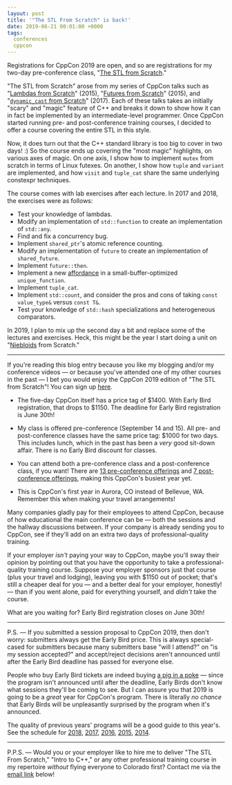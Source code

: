 ```yaml
---
layout: post
title: '"The STL From Scratch" is back!'
date: 2019-06-21 00:01:00 +0000
tags:
  conferences
  cppcon
---
```


Registrations for CppCon 2019 are open, and so are registrations for my two-day
pre-conference class, "[The STL from Scratch](https://cppcon.org/class-2019-stl-from-scratch/)."

"The STL from Scratch" arose from my series of CppCon talks such as
"[Lambdas from Scratch](https://www.youtube.com/watch?v=WXeu4fj3zOs)" (2015),
"[Futures from Scratch](https://www.youtube.com/watch?v=jfDRgnxDe7o)" (2015),
and "[`dynamic_cast` from Scratch](https://www.youtube.com/watch?v=QzJL-8WbpuU)" (2017).
Each of these talks takes an initially "scary" and "magic" feature of C++ and breaks it down to show how
it can in fact be implemented by an intermediate-level programmer. Once CppCon started running pre- and
post-conference training courses, I decided to offer a course covering the entire STL in this
style.

Now, it does turn out that the C++ standard library is too big to cover in two days! :) So the course
ends up covering the "most magic" highlights, on various axes of magic. On one axis, I show how to implement
`mutex` from scratch in terms of Linux futexes. On another, I show how `tuple` and `variant` are implemented,
and how `visit` and `tuple_cat` share the same underlying constexpr techniques.

The course comes with lab exercises after each lecture. In 2017 and 2018, the exercises were as follows:

* Test your knowledge of lambdas.
* Modify an implementation of `std::function` to create an implementation of `std::any`.
* Find and fix a concurrency bug.
* Implement `shared_ptr`'s atomic reference counting.
* Modify an implementation of `future` to create an implementation of `shared_future`.
* Implement `future::then`.
* Implement a new [affordance](/blog/2019/03/18/what-is-type-erasure/) in a small-buffer-optimized `unique_function`.
* Implement `tuple_cat`.
* Implement `std::count`, and consider the pros and cons of taking `const value_type&` versus `const T&`.
* Test your knowledge of `std::hash` specializations and heterogeneous comparators.

In 2019, I plan to mix up the second day a bit and replace some of the lectures and exercises.
Heck, this might be the year I start doing a unit on
"[Niebloids](https://en.cppreference.com/w/cpp/algorithm/ranges/all_any_none_of) from Scratch."

-----

If you're reading this blog entry because you like my blogging and/or my conference videos — or because you've
attended one of my other courses in the past — I bet you would enjoy the CppCon 2019 edition of "The STL from Scratch"!
You can sign up [here](https://cppcon.org/registration/).

* The five-day CppCon itself has a price tag of $1400.
    With Early Bird registration, that drops to $1150.
    The deadline for Early Bird registration is June 30th!

* My class is offered pre-conference (September 14 and 15). All pre- and post-conference classes
    have the same price tag: $1000 for two days. This includes lunch, which in the past
    has been a _very_ good sit-down affair. There is no Early Bird discount for classes.

* You can attend both a pre-conference class and a post-conference class, if you want! There are
    [13 pre-conference offerings](https://cppcon.org/classes-2019/) and [7 post-conference offerings](https://cppcon.org/classes-2019/),
    making this CppCon's busiest year yet.

* This is CppCon's first year in Aurora, CO instead of Bellevue, WA. Remember this when making your travel arrangements!

Many companies gladly pay for their employees to attend CppCon, because of how educational the main conference
can be — both the sessions and the hallway discussions between. If your company is already sending you to CppCon,
see if they'll add on an extra two days of professional-quality training.

If your employer _isn't_ paying your way to CppCon, maybe you'll sway their opinion by pointing out
that you have the opportunity to take a professional-quality training course. Suppose your employer
sponsors just that course (plus your travel and lodging), leaving you with $1150 out of pocket; that's
still a cheaper deal for you — and a better deal for your employer, honestly! — than if you went alone,
paid for everything yourself, and _didn't_ take the course.

What are you waiting for? Early Bird registration closes on June 30th!

-----

P.S. — If you submitted a session proposal to CppCon 2019, then don't worry: submitters always get the Early Bird price.
This is always special-cased for submitters because many submitters base "will I attend?" on "is my session accepted?"
and accept/reject decisions aren't announced until after the Early Bird deadline has passed for everyone else.

People who buy Early Bird tickets are indeed buying [a pig in a poke](https://en.wikipedia.org/wiki/Pig_in_a_poke) — since
the program isn't announced until after the deadline, Early Birds don't know what sessions they'll be coming to see.
But I can assure you that 2019 is going to be a _great_ year for CppCon's program. There is literally _no chance_ that
Early Birds will be unpleasantly surprised by the program when it's announced.

The quality of previous years' programs will be a good guide to this year's.
See the schedule for [2018](https://cppcon2018.sched.com), [2017](https://cppcon2017.sched.com),
[2016](https://cppcon2016.sched.com), [2015](https://cppcon2015.sched.com), [2014](https://cppcon2014.sched.com).

-----

P.P.S. — Would you or your employer like to hire me to deliver "The STL From Scratch," "Intro to C++," or any other
professional training course in my repertoire _without_ flying everyone to Colorado first?
Contact me via the [email link](mailto:arthur.j.odwyer@gmail.com) below!
